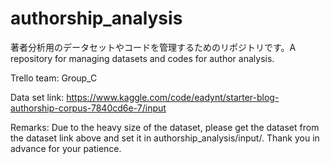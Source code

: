 # authorship_analysis
著者分析用のデータセットやコードを管理するためのリポジトリです。A repository for managing datasets and codes for author analysis.

Trello team: Group_C

Data set link: https://www.kaggle.com/code/eadynt/starter-blog-authorship-corpus-7840cd6e-7/input

Remarks: Due to the heavy size of the dataset, please get the dataset from the dataset link above and set it in authorship_analysis/input/.
Thank you in advance for your patience.
